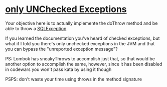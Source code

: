 # [only UNChecked Exceptions](https://www.codewars.com/kata/only-unchecked-exceptions "https://www.codewars.com/kata/63cb9cea93b0b41e12bb0845")

Your objective here is to actually implemente the doThrow method and be able to throw
a [SQLException](https://docs.oracle.com/javase/7/docs/api/java/sql/SQLException.html).

If you learned the documentation you've heard of checked exceptions, but what if I told you there's
only unchecked exceptions in the JVM and that you can bypass the "unreported exception message"?

PS: Lombok has sneakyThrows to accomplish just that, so that would be another option to accomplish
the same, however, since it has been disabled in codewars you won't pass kata by using it though

PSPS: don't waste your time using throws in the method signature